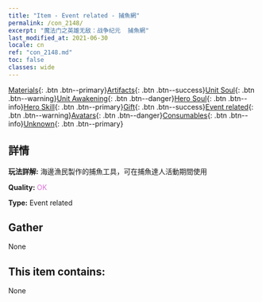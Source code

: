 ```yaml
---
title: "Item - Event related - 捕魚網"
permalink: /con_2148/
excerpt: "魔法门之英雄无敌：战争纪元  捕魚網"
last_modified_at: 2021-06-30
locale: cn
ref: "con_2148.md"
toc: false
classes: wide
---
```

 [Materials](/ItemsCN/){: .btn .btn--primary}[Artifacts](/ItemsCN/Artifacts/){: .btn .btn--success}[Unit Soul](/ItemsCN/UnitSoul/){: .btn .btn--warning}[Unit Awakening](/ItemsCN/UnitAwakening/){: .btn .btn--danger}[Hero Soul](/ItemsCN/HeroSoul/){: .btn .btn--info}[Hero Skill](/ItemsCN/HeroSkill/){: .btn .btn--primary}[Gift](/ItemsCN/Gift/){: .btn .btn--success}[Event related](/ItemsCN/Events/){: .btn .btn--warning}[Avatars](/ItemsCN/Avatars/){: .btn .btn--danger}[Consumables](/ItemsCN/Consumables/){: .btn .btn--info}[Unknown](/ItemsCN/Unknown/){: .btn .btn--primary}

## 詳情
 **玩法詳解:** 海邊漁民製作的捕魚工具，可在捕魚達人活動期間使用

 **Quality:** <span style="color: #DA70D6">OK</span>

 **Type:** Event related

## Gather

  None

## This item contains:

  None

